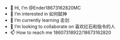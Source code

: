 - 👋 Hi, I’m @Ender18673162820MC
- 👀 I’m interested in 如何弑神
- 🌱 I’m currently learning 击剑
- 💞️ I’m looking to collaborate on 喜欢红石和指令的人
- 📫 How to reach me 18607318922/18673162820<!---
Ender18673162820MC/Ender18673162820MC is a ✨ special ✨ repository because its `README.md` (this file) appears on your GitHub profile.
You can click the Preview link to take a look at your changes.
--->
